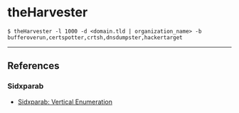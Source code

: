 # theHarvester

```
$ theHarvester -l 1000 -d <domain.tld | organization_name> -b bufferoverun,certspotter,crtsh,dnsdumpster,hackertarget
```

---
## References

### Sidxparab

- [Sidxparab: Vertical Enumeration](https://sidxparab.gitbook.io/subdomain-enumeration-guide/types/vertical-enumeration)